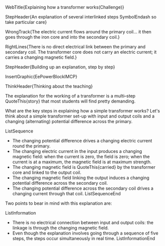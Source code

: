 WebTitle{Explaining how a transformer works(Challenge)}

StepHeader{An explanation of several interlinked steps SymbolEndash so take particular care}

WrongTrack{The electric current flows around the primary coil&hellip;  it then goes through the iron core and into the secondary coil.}

RightLines{There is no direct electrical link between the primary and secondary coil. The transformer core does not carry an electric current; it carries a changing magnetic field.}

StepHeader{Building up an explanation, step by step}

InsertGraphic{EePowerBlockIMCP}

ThinkHeader{Thinking about the teaching}

The explanation for the working of a transformer is a multi–step QuoteThis{story} that most students will find pretty demanding.

What are the key steps in explaining how a simple transformer works? Let's think about a simple transformer set-up with input and output coils and a changing (alternating) potential difference across the primary.

ListSequence
- The changing potential difference drives a changing electric current round the primary.
- The changing electric current in the input produces a changing magnetic field: when the current is zero, the field is zero; when the current is at a maximum, the magnetic field is at maximum strength.
- The changing magnetic field is QuoteThis{carried} by the transformer core and linked to the output coil.
- The changing magnetic field linking the output induces a changing potential difference across the secondary coil.
- The changing potential difference across the secondary coil drives a changing current through that coil.
ListSequenceEnd

Two points to bear in mind with this explanation are:

ListInformation
- There is no electrical connection between input and output coils: the linkage is through the changing magnetic field.
- Even though the explanation involves going through a sequence of five steps, the steps occur simultaneously in real time.
ListInformationEnd


